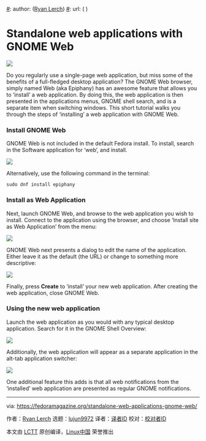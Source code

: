 [#]: collector: (lujun9972)
[#]: translator: ( )
[#]: reviewer: ( )
[#]: publisher: ( )
[#]: subject: (Standalone web applications with GNOME Web)
[#]: via: (https://fedoramagazine.org/standalone-web-applications-gnome-web/)
[#]: author: ([Ryan Lerch](https://fedoramagazine.org/introducing-flatpak/))
[#]: url: ( )

Standalone web applications with GNOME Web
======
![](https://fedoramagazine.org/wp-content/uploads/2018/11/gnome-web-816x345.jpg)

Do you regularly use a single-page web application, but miss some of the benefits of a full-fledged desktop application? The GNOME Web browser, simply named Web (aka Epiphany) has an awesome feature that allows you to ‘install’ a web application. By doing this, the web application is then presented in the applications menus, GNOME shell search, and is a separate item when switching windows. This short tutorial walks you through the steps of ‘installing’ a web application with GNOME Web.

### Install GNOME Web

GNOME Web is not included in the default Fedora install. To install, search in the Software application for ‘web’, and install.

![][1]

Alternatively, use the following command in the terminal:

```
sudo dnf install epiphany
```

### Install as Web Application

Next, launch GNOME Web, and browse to the web application you wish to install. Connect to the application using the browser, and choose ‘Install site as Web Application’ from the menu:

![][2]

GNOME Web next presents a dialog to edit the name of the application. Either leave it as the default (the URL) or change to something more descriptive:

![][3]

Finally, press **Create** to ‘install’ your new web application. After creating the web application, close GNOME Web.

### Using the new web application

Launch the web application as you would with any typical desktop application. Search for it in the GNOME Shell Overview:

![][4]

Additionally, the web application will appear as a separate application in the alt-tab application switcher:

![][5]

One additional feature this adds is that all web notifications from the ‘installed’ web application are presented as regular GNOME notifications.


--------------------------------------------------------------------------------

via: https://fedoramagazine.org/standalone-web-applications-gnome-web/

作者：[Ryan Lerch][a]
选题：[lujun9972][b]
译者：[译者ID](https://github.com/译者ID)
校对：[校对者ID](https://github.com/校对者ID)

本文由 [LCTT](https://github.com/LCTT/TranslateProject) 原创编译，[Linux中国](https://linux.cn/) 荣誉推出

[a]: https://fedoramagazine.org/introducing-flatpak/
[b]: https://github.com/lujun9972
[1]: https://fedoramagazine.org/wp-content/uploads/2018/11/gnome-web-in-gnome-software.png
[2]: https://fedoramagazine.org/wp-content/uploads/2018/11/freenode-page-in-gnome-web.png
[3]: https://fedoramagazine.org/wp-content/uploads/2018/11/edit-web-application-in-GNOME-web.png
[4]: https://fedoramagazine.org/wp-content/uploads/2018/11/web-application-in-overview.jpg
[5]: https://fedoramagazine.org/wp-content/uploads/2018/11/web-app-in-app-switcher.jpg
